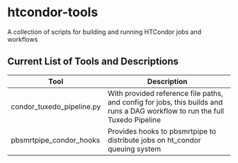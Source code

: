 # htcondor-tools
A collection of scripts for building and running HTCondor jobs and workflows

## Current List of Tools and Descriptions
|           Tool            | Description |
| ------------------------- | ----------- |
| condor_tuxedo_pipeline.py | With provided reference file paths, and config for jobs, this builds and runs a DAG workflow to run the full Tuxedo Pipeline |
| pbsmrtpipe_condor_hooks   | Provides hooks to pbsmrtpipe to distribute jobs on ht_condor queuing system |
